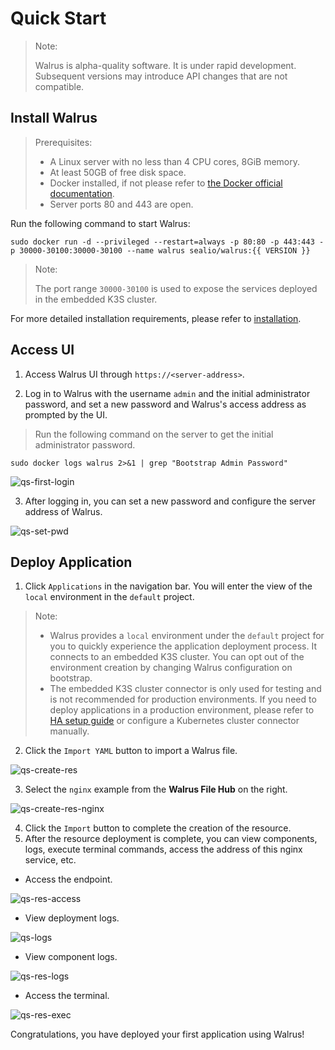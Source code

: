 # Quick Start

> Note:
>
> Walrus is alpha-quality software. It is under rapid development. Subsequent versions may introduce API changes that are not compatible.

## Install Walrus

> Prerequisites:
>
> - A Linux server with no less than 4 CPU cores, 8GiB memory.
> - At least 50GB of free disk space.
> - Docker installed, if not please refer to [the Docker official documentation](https://docs.docker.com/).
> - Server ports 80 and 443 are open.

Run the following command to start Walrus:

```shell
sudo docker run -d --privileged --restart=always -p 80:80 -p 443:443 -p 30000-30100:30000-30100 --name walrus sealio/walrus:{{ VERSION }}
```

> Note:
>
> The port range `30000-30100` is used to expose the services deployed in the embedded K3S cluster.

For more detailed installation requirements, please refer to [installation](/deploy/standalone).

## Access UI

1. Access Walrus UI through `https://<server-address>`.

2. Log in to Walrus with the username `admin` and the initial administrator password, and set a new password and Walrus's access address as prompted by the UI.

> Run the following command on the server to get the initial administrator password.

```shell
sudo docker logs walrus 2>&1 | grep "Bootstrap Admin Password"
```

![qs-first-login](/img/v0.5.0/quickstart/qs-first-login-en.png)

3. After logging in, you can set a new password and configure the server address of Walrus.

![qs-set-pwd](/img/v0.5.0/quickstart/qs-set-pwd-en.png)

## Deploy Application

1. Click `Applications` in the navigation bar. You will enter the view of the `local` environment in the `default` project.

> Note:
> - Walrus provides a `local` environment under the `default` project for you to quickly experience the application deployment process. It connects to an embedded K3S cluster. You can opt out of the environment creation by changing Walrus configuration on bootstrap.
> - The embedded K3S cluster connector is only used for testing and is not recommended for production environments. If you need to deploy applications in a production environment, please refer to [HA setup guide](deploy/replication) or configure a Kubernetes cluster connector manually.

2. Click the `Import YAML` button to import a Walrus file.

![qs-create-res](/img/v0.5.0/quickstart/qs-create-res-en.png)

3. Select the `nginx` example from the **Walrus File Hub** on the right.

![qs-create-res-nginx](/img/v0.5.0/quickstart/qs-create-res-nginx-en.png)

4. Click the `Import` button to complete the creation of the resource.
5. After the resource deployment is complete, you can view components, logs, execute terminal commands, access the address of this nginx service, etc.

- Access the endpoint.

![qs-res-access](/img/v0.5.0/quickstart/qs-res-access-en.png)

- View deployment logs.

![qs-logs](/img/v0.5.0/quickstart/qs-logs-en.png)

- View component logs.

![qs-res-logs](/img/v0.5.0/quickstart/qs-res-logs-en.png)

- Access the terminal.

![qs-res-exec](/img/v0.5.0/quickstart/qs-res-exec-en.png)

Congratulations, you have deployed your first application using Walrus!
